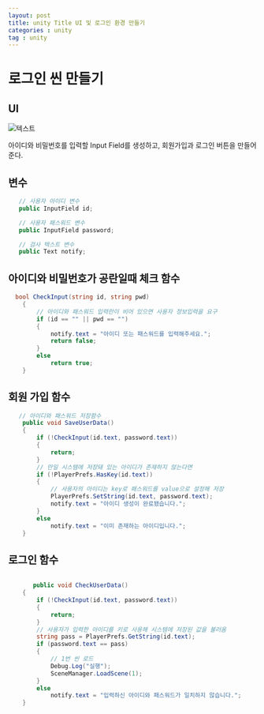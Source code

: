 ```yaml
---
layout: post
title: unity Title UI 및 로그인 환경 만들기
categories : unity
tag : unity
---
```


# 로그인 씬 만들기

## UI
![텍스트](https://user-images.githubusercontent.com/86779278/223425704-cbb5b57c-d080-4b45-ad31-4a336a43c810.png)

아이디와 비밀번호를 입력할 Input Field를 생성하고, 회원가입과 로그인 버튼을 만들어준다.

## 변수
 ```c# 
    // 사용자 아이디 변수
    public InputField id;

    // 사용자 패스워드 변수
    public InputField password;

    // 검사 텍스트 변수
    public Text notify;

 ```

## 아이디와 비밀번호가 공란일때 체크 함수
```c#
  bool CheckInput(string id, string pwd)
    {
        // 아이디와 패스워드 입력란이 비어 있으면 사용자 정보입력을 요구
        if (id == "" || pwd == "")
        {
            notify.text = "아이디 또는 패스워드를 입력해주세요.";
            return false;
        }
        else
            return true;
    }
```

## 회원 가입 함수
```c#
   // 아이디와 패스워드 저장함수
    public void SaveUserData()
    {
        if (!CheckInput(id.text, password.text))
        {
            return;
        }
        // 만일 시스템에 저장돼 있는 아이디가 존재하지 않는다면
        if (!PlayerPrefs.HasKey(id.text))
        {
            // 사용자의 아이디는 key로 패스워드를 value으로 설정해 저장
            PlayerPrefs.SetString(id.text, password.text);
            notify.text = "아이디 생성이 완료됐습니다.";
        }
        else
            notify.text = "이미 존재하는 아이디입니다.";
    }

```
## 로그인 함수

```c#

       public void CheckUserData()
    {
        if (!CheckInput(id.text, password.text))
        {
            return;
        }
        // 사용자가 입력한 아이디를 키로 사용해 시스템에 저장된 값을 불러옴
        string pass = PlayerPrefs.GetString(id.text);
        if (password.text == pass)
        {
            // 1번 씬 로드
            Debug.Log("실행");
            SceneManager.LoadScene(1);
        }
        else
            notify.text = "입력하신 아이디와 패스워드가 일치하지 않습니다.";
    }

```


